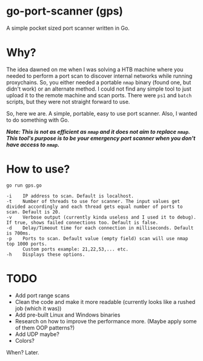 # go-port-scanner (gps)
A simple pocket sized port scanner written in Go.

# Why?
The idea dawned on me when I was solving a HTB machine where you needed to perform a port scan to discover internal networks while running proxychains. So, you either needed a portable `nmap` binary (found one, but didn't work) or an alternate method. I could not find any simple tool to just upload it to the remote machine and scan ports. There were `ps1` and `batch` scripts, but they were not straight forward to use.

So, here we are. A simple, portable, easy to use port scanner. Also, I wanted to do something with Go.

___Note: This is not as efficient as `nmap` and it does not aim to replace `nmap`. This tool's purpose is to be your emergency port scanner when you don't have access to `nmap`.___

# How to use?

```text
go run gps.go

-i    IP address to scan. Default is localhost.
-t    Number of threads to use for scanner. The input values get divided accordingly and each thread gets equal number of ports to scan. Default is 20.
-v    Verbose output (currently kinda useless and I used it to debug). If true, shows failed connections too. Default is false.
-d    Delay/Timeout time for each connection in milliseconds. Default is 700ms.
-p    Ports to scan. Default value (empty field) scan will use nmap top 1000 ports.
      Custom ports example: 21,22,53,... etc.
-h    Displays these options.
```

# TODO
- Add port range scans
- Clean the code and make it more readable (currently looks like a rushed job (which it was))
- Add pre-built Linux and Windows binaries
- Research on how to improve the performance more. (Maybe apply some of them OOP patterns?)
- Add UDP maybe?
- Colors?

When? Later.
